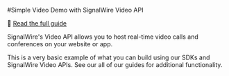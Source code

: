 #Simple Video Demo with SignalWire Video API

📖 [Read the full guide](https://developer.signalwire.com/apis/docs/getting-started-with-the-signalwire-video-api-1)

SignalWire's Video API allows you to host real-time video calls and conferences on your website or app.

This is a very basic example of what you can build using our SDKs and SignalWire Video APIs. See our all of our guides for additional functionality.